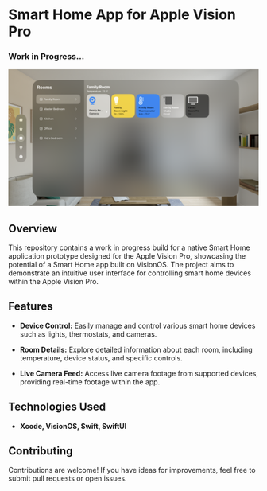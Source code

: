 # Smart Home App for Apple Vision Pro
### Work in Progress...

![Room View](screenshots/room_view.png)

## Overview

This repository contains a work in progress build for a native Smart Home application prototype designed for the Apple Vision Pro, showcasing the potential of a Smart Home app built on VisionOS. The project aims to demonstrate an intuitive user interface for controlling smart home devices within the Apple Vision Pro.

## Features

- **Device Control:** Easily manage and control various smart home devices such as lights, thermostats, and cameras.
  
- **Room Details:** Explore detailed information about each room, including temperature, device status, and specific controls.

- **Live Camera Feed:** Access live camera footage from supported devices, providing real-time footage within the app.

## Technologies Used

- **Xcode, VisionOS, Swift, SwiftUI**

## Contributing

Contributions are welcome! If you have ideas for improvements, feel free to submit pull requests or open issues.
